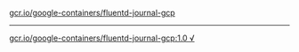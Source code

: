 [gcr.io/google-containers/fluentd-journal-gcp](https://hub.docker.com/r/anjia0532/google-containers.fluentd-journal-gcp/tags/) 

----
[gcr.io/google-containers/fluentd-journal-gcp:1.0 √](https://hub.docker.com/r/anjia0532/google-containers.fluentd-journal-gcp/tags/)

